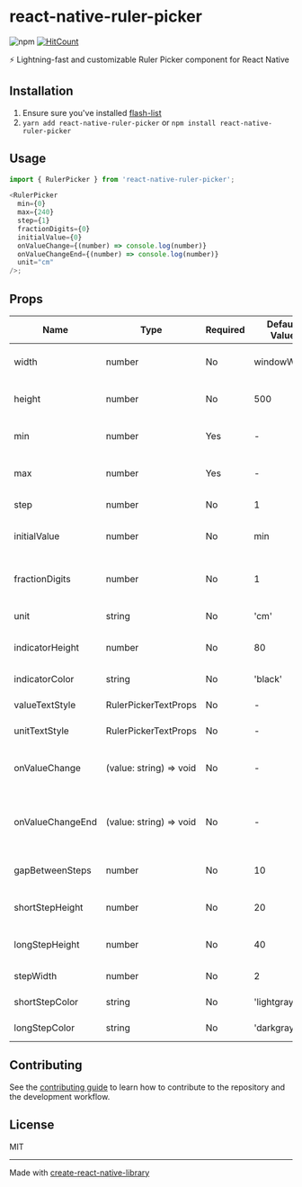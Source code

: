 # react-native-ruler-picker

![npm](https://img.shields.io/npm/dm/react-native-ruler-picker) [![HitCount](https://img.shields.io/endpoint?url=https%3A%2F%2Fhits.dwyl.com%2Frnheroes%2Freact-native-ruler-picker.json%3Fcolor%3Dblue&show=unique)](http://hits.dwyl.com/rnheroes/react-native-ruler-picker)

⚡ Lightning-fast and customizable Ruler Picker component for React Native

## Installation

1. Ensure sure you've installed [flash-list](https://github.com/Shopify/flash-list)
2. `yarn add react-native-ruler-picker` or `npm install react-native-ruler-picker`

## Usage

```js
import { RulerPicker } from 'react-native-ruler-picker';

<RulerPicker
  min={0}
  max={240}
  step={1}
  fractionDigits={0}
  initialValue={0}
  onValueChange={(number) => console.log(number)}
  onValueChangeEnd={(number) => console.log(number)}
  unit="cm"
/>;
```

## Props

| Name             | Type                    | Required | Default Value | Description                              |
| ---------------- | ----------------------- | -------- | ------------- | ---------------------------------------- |
| width            | number                  | No       | windowWidth   | Width of the ruler picker                |
| height           | number                  | No       | 500           | Height of the ruler picker               |
| min              | number                  | Yes      | -             | Minimum value of the ruler picker        |
| max              | number                  | Yes      | -             | Maximum value of the ruler picker        |
| step             | number                  | No       | 1             | Step of the ruler picker                 |
| initialValue     | number                  | No       | min           | Initial value of the ruler picker        |
| fractionDigits   | number                  | No       | 1             | Number of digits after the decimal point |
| unit             | string                  | No       | 'cm'          | Unit of the ruler picker                 |
| indicatorHeight  | number                  | No       | 80            | Height of the indicator                  |
| indicatorColor   | string                  | No       | 'black'       | Color of the center line                 |
| valueTextStyle   | RulerPickerTextProps    | No       | -             | Text style of the value                  |
| unitTextStyle    | RulerPickerTextProps    | No       | -             | Text style of the unit                   |
| onValueChange    | (value: string) => void | No       | -             | Callback when the value changes          |
| onValueChangeEnd | (value: string) => void | No       | -             | Callback when the value changes end      |
| gapBetweenSteps  | number                  | No       | 10            | Gap between steps                        |
| shortStepHeight  | number                  | No       | 20            | Height of the short step                 |
| longStepHeight   | number                  | No       | 40            | Height of the long step                  |
| stepWidth        | number                  | No       | 2             | Width of the steps                       |
| shortStepColor   | string                  | No       | 'lightgray'   | Color of the short steps                 |
| longStepColor    | string                  | No       | 'darkgray'    | Color of the long steps                  |

## Contributing

See the [contributing guide](CONTRIBUTING.md) to learn how to contribute to the repository and the development workflow.

## License

MIT

---

Made with [create-react-native-library](https://github.com/callstack/react-native-builder-bob)
